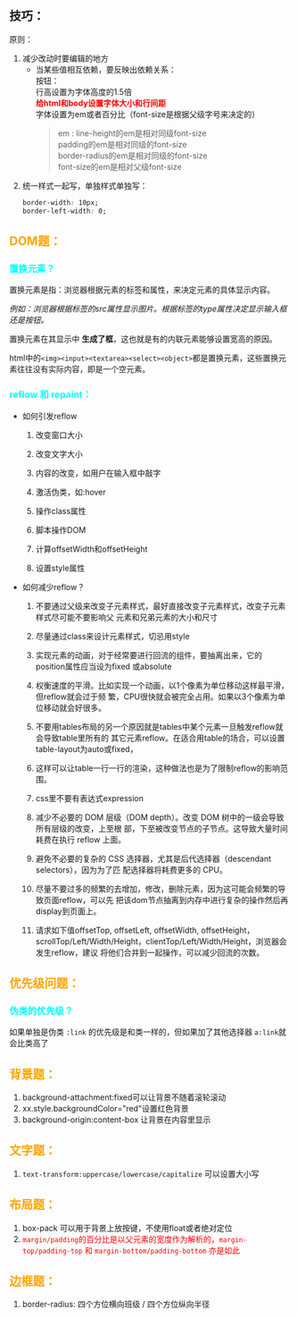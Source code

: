 ## 技巧：
原则：
1. 减少改动时要编辑的地方
    - 当某些值相互依赖，要反映出依赖关系：  
    按钮：  
        行高设置为字体高度的1.5倍    
        <font color="red">**给html和body设置字体大小和行间距**</font>  
        字体设置为em或者百分比（font-size是根据父级字号来决定的）  
        > em : line-height的em是相对同级font-size  
                padding的em是相对同级的font-size  
                border-radius的em是相对同级的font-size  
               font-size的em是相对父级font-size
2. 统一样式一起写，单独样式单独写：
    ```css
    border-width: 10px;
    border-left-width: 0;   
    ```




## <font color="orange">DOM题：</font>
### <font color="aqua">置换元素？</font>
置换元素是指：浏览器根据元素的标签和属性，来决定元素的具体显示内容。

*例如：浏览器根据<img>标签的src属性显示图片。根据标签的type属性决定显示输入框还是按钮。*

置换元素在其显示中 **生成了框**，这也就是有的内联元素能够设置宽高的原因。

html中的`<img><input><textarea><select><object>`都是置换元素，这些置换元素往往没有实际内容，即是一个空元素。

### <font color="aqua"> reflow 和 repaint：</font>
- 如何引发reflow  
    1. 改变窗口大小

    2. 改变文字大小

    3. 内容的改变，如用户在输入框中敲字

    4. 激活伪类，如:hover

    5. 操作class属性

    6. 脚本操作DOM

    7. 计算offsetWidth和offsetHeight

    8. 设置style属性

- 如何减少reflow？
    1. 不要通过父级来改变子元素样式，最好直接改变子元素样式，改变子元素样式尽可能不要影响父 元素和兄弟元素的大小和尺寸

    2. 尽量通过class来设计元素样式，切忌用style

    3. 实现元素的动画，对于经常要进行回流的组件，要抽离出来，它的position属性应当设为fixed  或absolute

    4. 权衡速度的平滑。比如实现一个动画，以1个像素为单位移动这样最平滑，但reflow就会过于频  繁，CPU很快就会被完全占用。如果以3个像素为单位移动就会好很多。

    5. 不要用tables布局的另一个原因就是tables中某个元素一旦触发reflow就会导致table里所有的  其它元素reflow。在适合用table的场合，可以设置table-layout为auto或fixed，

    6. 这样可以让table一行一行的渲染，这种做法也是为了限制reflow的影响范围。

    7. css里不要有表达式expression

    8. 减少不必要的 DOM 层级（DOM depth）。改变 DOM 树中的一级会导致所有层级的改变，上至根  部，下至被改变节点的子节点。这导致大量时间耗费在执行 reflow 上面。

    9. 避免不必要的复杂的 CSS 选择器，尤其是后代选择器（descendant selectors），因为为了匹  配选择器将耗费更多的 CPU。

    10. 尽量不要过多的频繁的去增加，修改，删除元素，因为这可能会频繁的导致页面reflow，可以先    把该dom节点抽离到内存中进行复杂的操作然后再display到页面上。

    11. 请求如下值offsetTop, offsetLeft, offsetWidth, offsetHeight，    scrollTop/Left/Width/Height，clientTop/Left/Width/Height，浏览器会发生reflow，建议  将他们合并到一起操作，可以减少回流的次数。

## <font color="orange">优先级问题：</font>
### <font color="aqua">伪类的优先级？</font>

如果单独是伪类 `:link` 的优先级是和类一样的，但如果加了其他选择器 `a:link`就会比类高了


## <font color="orange">背景题：</font>

1. background-attachment:fixed可以让背景不随着滚轮滚动
2. xx.style.backgroundColor="red"设置红色背景
3. background-origin:content-box 让背景在内容里显示  

## <font color="orange">文字题：</font>
1. `text-transform:uppercase/lowercase/capitalize` 可以设置大小写

 ## <font color="orange">布局题：</font>
1. box-pack  可以用于背景上放按键，不使用float或者绝对定位
2. <font color="red">`margin/padding`的百分比是以父元素的宽度作为解析的，`margin-top/padding-top` 和 `margin-bottom/padding-bottom` 亦是如此</font>

## <font color="orange">边框题：</font>
1. border-radius: 四个方位横向班级 / 四个方位纵向半径
